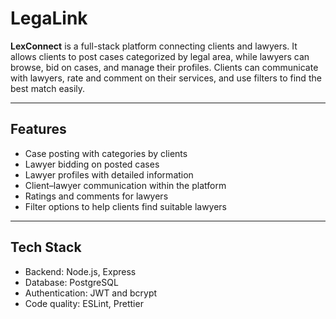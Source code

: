 # LegaLink

**LexConnect** is a full-stack platform connecting clients and lawyers.
It allows clients to post cases categorized by legal area, while lawyers can browse, bid on cases, and manage their profiles.
Clients can communicate with lawyers, rate and comment on their services, and use filters to find the best match easily.

---

## Features

- Case posting with categories by clients  
- Lawyer bidding on posted cases  
- Lawyer profiles with detailed information  
- Client–lawyer communication within the platform  
- Ratings and comments for lawyers  
- Filter options to help clients find suitable lawyers  

---

## Tech Stack

- Backend: Node.js, Express  
- Database: PostgreSQL  
- Authentication: JWT and bcrypt  
- Code quality: ESLint, Prettier  

